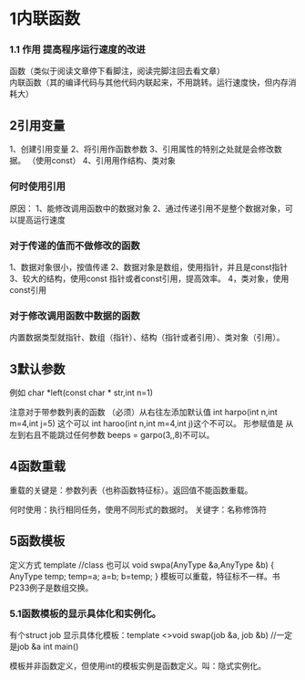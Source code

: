 # 1内联函数
### 1.1 作用 提高程序运行速度的改进  
函数（类似于阅读文章停下看脚注，阅读完脚注回去看文章）  
内联函数（其的编译代码与其他代码内联起来，不用跳转。运行速度快，但内存消耗大）

## 2引用变量
 1、创建引用变量   2、将引用作函数参数  3、引用属性的特别之处就是会修改数据。 （使用const）  4、引用用作结构、类对象
 ### 何时使用引用
 原因：
 1、能修改调用函数中的数据对象
 2、通过传递引用不是整个数据对象，可以提高运行速度
 
 ### 对于传递的值而不做修改的函数
 1、数据对象很小，按值传递
 2、数据对象是数组，使用指针，并且是const指针
 3、较大的结构，使用const 指针或者const引用，提高效率。
 4，类对象，使用const引用
 
 ### 对于修改调用函数中数据的函数
 内置数据类型就指针、数组（指针）、结构（指针或者引用）、类对象（引用）。

## 3默认参数
例如 char *left(const char * str,int n=1)

注意对于带参数列表的函数 （必须）从右往左添加默认值  int harpo(int n,int m=4,int j=5) 这个可以  int haroo(int n,int m=4,int j)这个不可以。
形参赋值是 从左到右且不能跳过任何参数 beeps = garpo(3,,8)不可以。

## 4函数重载
重载的关键是：参数列表（也称函数特征标）。返回值不能函数重载。

何时使用：执行相同任务，使用不同形式的数据时。  关键字：名称修饰符

## 5函数模板
定义方式
template<typename AnyType>   //class 也可以
void swpa(AnyType &a,AnyType &b)
 {
   AnyType temp;
 temp=a;
 a=b;
 b=temp;
 }
 模板可以重载，特征标不一样。书P233例子是数组交换。
 
 ### 5.1函数模板的显示具体化和实例化。
 有个struct job
 显示具体化模板：template <>void swap<job>(job &a, job &b) //一定是job &a
                int main()
 
 模板并非函数定义，但使用int的模板实例是函数定义。叫：隐式实例化。
 
